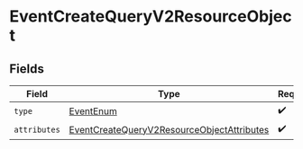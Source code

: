 # EventCreateQueryV2ResourceObject


## Fields

| Field                                                                                                               | Type                                                                                                                | Required                                                                                                            | Description                                                                                                         |
| ------------------------------------------------------------------------------------------------------------------- | ------------------------------------------------------------------------------------------------------------------- | ------------------------------------------------------------------------------------------------------------------- | ------------------------------------------------------------------------------------------------------------------- |
| `type`                                                                                                              | [EventEnum](../../models/components/EventEnum.md)                                                                   | :heavy_check_mark:                                                                                                  | N/A                                                                                                                 |
| `attributes`                                                                                                        | [EventCreateQueryV2ResourceObjectAttributes](../../models/components/EventCreateQueryV2ResourceObjectAttributes.md) | :heavy_check_mark:                                                                                                  | N/A                                                                                                                 |